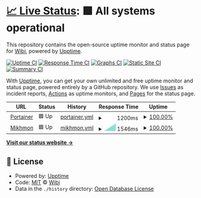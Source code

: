 # [📈 Live Status](https://status.wibiharto.web.id): <!--live status--> **🟩 All systems operational**

This repository contains the open-source uptime monitor and status page for [Wibi](wibiharto.web.id), powered by [Upptime](https://github.com/upptime/upptime).

[![Uptime CI](https://github.com/wibinem/upptime/workflows/Uptime%20CI/badge.svg)](https://github.com/wibinem/upptime/actions?query=workflow%3A%22Uptime+CI%22)
[![Response Time CI](https://github.com/wibinem/upptime/workflows/Response%20Time%20CI/badge.svg)](https://github.com/wibinem/upptime/actions?query=workflow%3A%22Response+Time+CI%22)
[![Graphs CI](https://github.com/wibinem/upptime/workflows/Graphs%20CI/badge.svg)](https://github.com/wibinem/upptime/actions?query=workflow%3A%22Graphs+CI%22)
[![Static Site CI](https://github.com/wibinem/upptime/workflows/Static%20Site%20CI/badge.svg)](https://github.com/wibinem/upptime/actions?query=workflow%3A%22Static+Site+CI%22)
[![Summary CI](https://github.com/wibinem/upptime/workflows/Summary%20CI/badge.svg)](https://github.com/wibinem/upptime/actions?query=workflow%3A%22Summary+CI%22)

With [Upptime](https://upptime.js.org), you can get your own unlimited and free uptime monitor and status page, powered entirely by a GitHub repository. We use [Issues](https://github.com/wibinem/upptime/issues) as incident reports, [Actions](https://github.com/wibinem/upptime/actions) as uptime monitors, and [Pages](https://status.wibiharto.web.id) for the status page.

<!--start: status pages-->
<!-- This summary is generated by Upptime (https://github.com/upptime/upptime) -->
<!-- Do not edit this manually, your changes will be overwritten -->
<!-- prettier-ignore -->
| URL | Status | History | Response Time | Uptime |
| --- | ------ | ------- | ------------- | ------ |
| <img alt="" src="https://icons.duckduckgo.com/ip3/portainer.aliffashion.id.ico" height="13"> [Portainer](https://portainer.aliffashion.id) | 🟩 Up | [portainer.yml](https://github.com/wibinem/upptime/commits/HEAD/history/portainer.yml) | <details><summary><img alt="Response time graph" src="./graphs/portainer/response-time-week.png" height="20"> 1200ms</summary><br><a href="https://status.wibiharto.web.id/history/portainer"><img alt="Response time 1200" src="https://img.shields.io/endpoint?url=https%3A%2F%2Fraw.githubusercontent.com%2Fwibinem%2Fupptime%2FHEAD%2Fapi%2Fportainer%2Fresponse-time.json"></a><br><a href="https://status.wibiharto.web.id/history/portainer"><img alt="24-hour response time 1200" src="https://img.shields.io/endpoint?url=https%3A%2F%2Fraw.githubusercontent.com%2Fwibinem%2Fupptime%2FHEAD%2Fapi%2Fportainer%2Fresponse-time-day.json"></a><br><a href="https://status.wibiharto.web.id/history/portainer"><img alt="7-day response time 1200" src="https://img.shields.io/endpoint?url=https%3A%2F%2Fraw.githubusercontent.com%2Fwibinem%2Fupptime%2FHEAD%2Fapi%2Fportainer%2Fresponse-time-week.json"></a><br><a href="https://status.wibiharto.web.id/history/portainer"><img alt="30-day response time 1200" src="https://img.shields.io/endpoint?url=https%3A%2F%2Fraw.githubusercontent.com%2Fwibinem%2Fupptime%2FHEAD%2Fapi%2Fportainer%2Fresponse-time-month.json"></a><br><a href="https://status.wibiharto.web.id/history/portainer"><img alt="1-year response time 1200" src="https://img.shields.io/endpoint?url=https%3A%2F%2Fraw.githubusercontent.com%2Fwibinem%2Fupptime%2FHEAD%2Fapi%2Fportainer%2Fresponse-time-year.json"></a></details> | <details><summary><a href="https://status.wibiharto.web.id/history/portainer">100.00%</a></summary><a href="https://status.wibiharto.web.id/history/portainer"><img alt="All-time uptime 100.00%" src="https://img.shields.io/endpoint?url=https%3A%2F%2Fraw.githubusercontent.com%2Fwibinem%2Fupptime%2FHEAD%2Fapi%2Fportainer%2Fuptime.json"></a><br><a href="https://status.wibiharto.web.id/history/portainer"><img alt="24-hour uptime 100.00%" src="https://img.shields.io/endpoint?url=https%3A%2F%2Fraw.githubusercontent.com%2Fwibinem%2Fupptime%2FHEAD%2Fapi%2Fportainer%2Fuptime-day.json"></a><br><a href="https://status.wibiharto.web.id/history/portainer"><img alt="7-day uptime 100.00%" src="https://img.shields.io/endpoint?url=https%3A%2F%2Fraw.githubusercontent.com%2Fwibinem%2Fupptime%2FHEAD%2Fapi%2Fportainer%2Fuptime-week.json"></a><br><a href="https://status.wibiharto.web.id/history/portainer"><img alt="30-day uptime 100.00%" src="https://img.shields.io/endpoint?url=https%3A%2F%2Fraw.githubusercontent.com%2Fwibinem%2Fupptime%2FHEAD%2Fapi%2Fportainer%2Fuptime-month.json"></a><br><a href="https://status.wibiharto.web.id/history/portainer"><img alt="1-year uptime 100.00%" src="https://img.shields.io/endpoint?url=https%3A%2F%2Fraw.githubusercontent.com%2Fwibinem%2Fupptime%2FHEAD%2Fapi%2Fportainer%2Fuptime-year.json"></a></details>
| <img alt="" src="https://icons.duckduckgo.com/ip3/mikhmon.aliffashion.id.ico" height="13"> [Mikhmon](https://mikhmon.aliffashion.id) | 🟩 Up | [mikhmon.yml](https://github.com/wibinem/upptime/commits/HEAD/history/mikhmon.yml) | <details><summary><img alt="Response time graph" src="./graphs/mikhmon/response-time-week.png" height="20"> 1546ms</summary><br><a href="https://status.wibiharto.web.id/history/mikhmon"><img alt="Response time 1546" src="https://img.shields.io/endpoint?url=https%3A%2F%2Fraw.githubusercontent.com%2Fwibinem%2Fupptime%2FHEAD%2Fapi%2Fmikhmon%2Fresponse-time.json"></a><br><a href="https://status.wibiharto.web.id/history/mikhmon"><img alt="24-hour response time 1546" src="https://img.shields.io/endpoint?url=https%3A%2F%2Fraw.githubusercontent.com%2Fwibinem%2Fupptime%2FHEAD%2Fapi%2Fmikhmon%2Fresponse-time-day.json"></a><br><a href="https://status.wibiharto.web.id/history/mikhmon"><img alt="7-day response time 1546" src="https://img.shields.io/endpoint?url=https%3A%2F%2Fraw.githubusercontent.com%2Fwibinem%2Fupptime%2FHEAD%2Fapi%2Fmikhmon%2Fresponse-time-week.json"></a><br><a href="https://status.wibiharto.web.id/history/mikhmon"><img alt="30-day response time 1546" src="https://img.shields.io/endpoint?url=https%3A%2F%2Fraw.githubusercontent.com%2Fwibinem%2Fupptime%2FHEAD%2Fapi%2Fmikhmon%2Fresponse-time-month.json"></a><br><a href="https://status.wibiharto.web.id/history/mikhmon"><img alt="1-year response time 1546" src="https://img.shields.io/endpoint?url=https%3A%2F%2Fraw.githubusercontent.com%2Fwibinem%2Fupptime%2FHEAD%2Fapi%2Fmikhmon%2Fresponse-time-year.json"></a></details> | <details><summary><a href="https://status.wibiharto.web.id/history/mikhmon">100.00%</a></summary><a href="https://status.wibiharto.web.id/history/mikhmon"><img alt="All-time uptime 100.00%" src="https://img.shields.io/endpoint?url=https%3A%2F%2Fraw.githubusercontent.com%2Fwibinem%2Fupptime%2FHEAD%2Fapi%2Fmikhmon%2Fuptime.json"></a><br><a href="https://status.wibiharto.web.id/history/mikhmon"><img alt="24-hour uptime 100.00%" src="https://img.shields.io/endpoint?url=https%3A%2F%2Fraw.githubusercontent.com%2Fwibinem%2Fupptime%2FHEAD%2Fapi%2Fmikhmon%2Fuptime-day.json"></a><br><a href="https://status.wibiharto.web.id/history/mikhmon"><img alt="7-day uptime 100.00%" src="https://img.shields.io/endpoint?url=https%3A%2F%2Fraw.githubusercontent.com%2Fwibinem%2Fupptime%2FHEAD%2Fapi%2Fmikhmon%2Fuptime-week.json"></a><br><a href="https://status.wibiharto.web.id/history/mikhmon"><img alt="30-day uptime 100.00%" src="https://img.shields.io/endpoint?url=https%3A%2F%2Fraw.githubusercontent.com%2Fwibinem%2Fupptime%2FHEAD%2Fapi%2Fmikhmon%2Fuptime-month.json"></a><br><a href="https://status.wibiharto.web.id/history/mikhmon"><img alt="1-year uptime 100.00%" src="https://img.shields.io/endpoint?url=https%3A%2F%2Fraw.githubusercontent.com%2Fwibinem%2Fupptime%2FHEAD%2Fapi%2Fmikhmon%2Fuptime-year.json"></a></details>

<!--end: status pages-->

[**Visit our status website →**](https://status.wibiharto.web.id)

## 📄 License

- Powered by: [Upptime](https://github.com/upptime/upptime)
- Code: [MIT](./LICENSE) © [Wibi](wibiharto.web.id)
- Data in the `./history` directory: [Open Database License](https://opendatacommons.org/licenses/odbl/1-0/)
